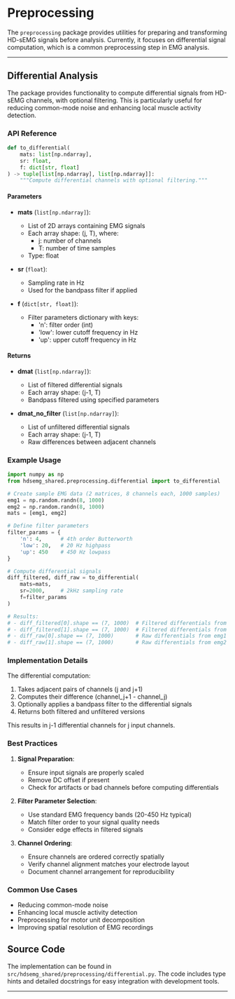 # Preprocessing

The `preprocessing` package provides utilities for preparing and transforming HD-sEMG signals before analysis. Currently, it focuses on differential signal computation, which is a common preprocessing step in EMG analysis.

---

## Differential Analysis

The package provides functionality to compute differential signals from HD-sEMG channels, with optional filtering. This is particularly useful for reducing common-mode noise and enhancing local muscle activity detection.

### API Reference

```python
def to_differential(
    mats: list[np.ndarray],
    sr: float,
    f: dict[str, float]
) -> tuple[list[np.ndarray], list[np.ndarray]]:
    """Compute differential channels with optional filtering."""
```

#### Parameters

- **mats** (`list[np.ndarray]`): 
    - List of 2D arrays containing EMG signals
    - Each array shape: (j, T), where:
        - j: number of channels
        - T: number of time samples
    - Type: float

- **sr** (`float`): 
    - Sampling rate in Hz
    - Used for the bandpass filter if applied

- **f** (`dict[str, float]`): 
    - Filter parameters dictionary with keys:
        - 'n': filter order (int)
        - 'low': lower cutoff frequency in Hz
        - 'up': upper cutoff frequency in Hz

#### Returns

- **dmat** (`list[np.ndarray]`):
    - List of filtered differential signals
    - Each array shape: (j-1, T)
    - Bandpass filtered using specified parameters

- **dmat_no_filter** (`list[np.ndarray]`):
    - List of unfiltered differential signals
    - Each array shape: (j-1, T)
    - Raw differences between adjacent channels

### Example Usage

```python
import numpy as np
from hdsemg_shared.preprocessing.differential import to_differential

# Create sample EMG data (2 matrices, 8 channels each, 1000 samples)
emg1 = np.random.randn(8, 1000)
emg2 = np.random.randn(8, 1000)
mats = [emg1, emg2]

# Define filter parameters
filter_params = {
    'n': 4,      # 4th order Butterworth
    'low': 20,   # 20 Hz highpass
    'up': 450    # 450 Hz lowpass
}

# Compute differential signals
diff_filtered, diff_raw = to_differential(
    mats=mats,
    sr=2000,     # 2kHz sampling rate
    f=filter_params
)

# Results:
# - diff_filtered[0].shape == (7, 1000)  # Filtered differentials from emg1
# - diff_filtered[1].shape == (7, 1000)  # Filtered differentials from emg2
# - diff_raw[0].shape == (7, 1000)       # Raw differentials from emg1
# - diff_raw[1].shape == (7, 1000)       # Raw differentials from emg2
```

### Implementation Details

The differential computation:
1. Takes adjacent pairs of channels (j and j+1)
2. Computes their difference (channel_j+1 - channel_j)
3. Optionally applies a bandpass filter to the differential signals
4. Returns both filtered and unfiltered versions

This results in j-1 differential channels for j input channels.

### Best Practices

1. **Signal Preparation**:
   - Ensure input signals are properly scaled
   - Remove DC offset if present
   - Check for artifacts or bad channels before computing differentials

2. **Filter Parameter Selection**:
   - Use standard EMG frequency bands (20-450 Hz typical)
   - Match filter order to your signal quality needs
   - Consider edge effects in filtered signals

3. **Channel Ordering**:
   - Ensure channels are ordered correctly spatially
   - Verify channel alignment matches your electrode layout
   - Document channel arrangement for reproducibility

### Common Use Cases

- Reducing common-mode noise
- Enhancing local muscle activity detection
- Preprocessing for motor unit decomposition
- Improving spatial resolution of EMG recordings

## Source Code

The implementation can be found in `src/hdsemg_shared/preprocessing/differential.py`. The code includes type hints and detailed docstrings for easy integration with development tools.

---
